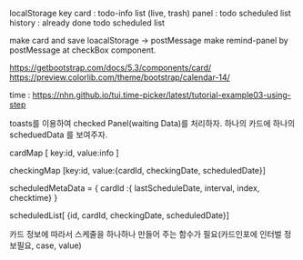 localStorage
key
card : todo-info list  (live, trash)
panel : todo scheduled list
history : already done todo scheduled list

make card and save loacalStorage -> postMessage
make remind-panel by postMessage at checkBox component.

https://getbootstrap.com/docs/5.3/components/card/
https://preview.colorlib.com/theme/bootstrap/calendar-14/

time : https://nhn.github.io/tui.time-picker/latest/tutorial-example03-using-step

toasts를 이용하여 checked Panel(waiting Data)를 처리하자.
하나의 카드에 하나의 scheduedData 를 보여주자.

cardMap [ key:id, value:info ]

checkingMap [key:id, value:{cardId, checkingDate, scheduledDate}]

scheduledMetaData = { cardId :{ lastScheduleDate, interval, index,  checktime} }

scheduledList[ {id, cardId, checkingDate, scheduledDate}]

카드 정보에 따라서 스케줄을 하나하나 만들어 주는 함수가 필요(카드인포에 인터벌 정보필요, case, value)

